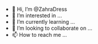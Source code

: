 - 👋 Hi, I’m @ZahraDress
- 👀 I’m interested in ...
- 🌱 I’m currently learning ...
- 💞️ I’m looking to collaborate on ...
- 📫 How to reach me ...

<!---
ZahraDress/ZahraDress is a ✨ special ✨ repository because its `README.md` (this file) appears on your GitHub profile.
You can click the Preview link to take a look at your changes.
--->

